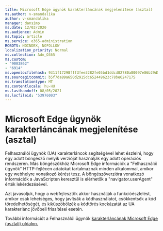 ```yaml
---
title: Microsoft Edge ügynök karakterláncának megjelenítése (asztal)
ms.author: v-smandalika
author: v-smandalika
manager: dansimp
ms.date: 12/03/2020
ms.audience: Admin
ms.topic: article
ms.service: o365-administration
ROBOTS: NOINDEX, NOFOLLOW
localization_priority: Normal
ms.collection: Adm_O365
ms.custom:
- "9003862"
- "6914"
ms.openlocfilehash: 9311f17298fff3fee3282fe05bd1ddcd02780a80097e86b29d56ffd575a9a571
ms.sourcegitcommit: b5f7da89a650d2915dc652449623c78be6247175
ms.translationtype: MT
ms.contentlocale: hu-HU
ms.lasthandoff: 08/05/2021
ms.locfileid: "53976003"
---
```

# <a name="microsoft-edge-user-agent-string-desktop"></a>Microsoft Edge ügynök karakterláncának megjelenítése (asztal)

Felhasználói ügynök (UA) karakterláncok segítségével lehet észlelni, hogy egy adott böngésző melyik verzióját használják egy adott operációs rendszeren. Más böngészőkhöz Microsoft Edge információk a "Felhasználói ügynök" HTTP-fejlécen adatokat tartalmaznak minden alkalommal, amikor egy webhelyre vonatkozó kérést tesz. A böngészőverzióra vonatkozó információk a JavaScripten keresztül is elérhetők a "navigator.userAgent" érték lekérdezésével.

Azt javasoljuk, hogy a webfejlesztők akkor használják a funkcióészlelést, amikor csak lehetséges, hogy javítsák a kódhasználatot, csökkentsék a kód töredelhetőségét, és kiküszöbölzék a kódtörés kockázatát az UA karakterlánc jövőbeli frissítései esetén.

További információt a Felhasználói ügynök [karakterláncának Microsoft Edge (asztali) oldalon.](https://docs.microsoft.com/microsoft-edge/web-platform/user-agent-string)